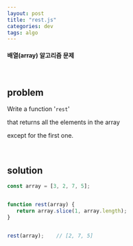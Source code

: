 ```yaml
---
layout: post
title: "rest.js"
categories: dev
tags: algo
---
```


#### 배열(array) 알고리즘 문제

<br>

## problem

Write a function '`rest`'

that returns all the elements in the array

except for the first one.

<br>

## solution

```javascript
const array = [3, 2, 7, 5];


function rest(array) {
   return array.slice(1, array.length);
}


rest(array);	// [2, 7, 5]
```

